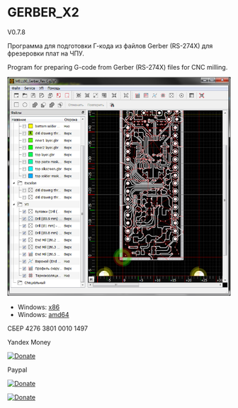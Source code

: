 # GERBER_X2
V0.7.8

Программа для подготовки Г-кода из файлов Gerber (RS-274X) для фрезеровки плат на ЧПУ.

Program for preparing G-code from Gerber (RS-274X) files for CNC milling.

![Window](Window.PNG)

* Windows: [x86](https://github.com/XRay3D/GERBER_X2/releases)
* Windows: [amd64](https://github.com/XRay3D/GERBER_X2/releases)

СБЕР 4276 3801 0010 1497

Yandex Money

[![Donate](https://money.yandex.ru/b/_/COCce_6hzX2LnGoikuwa12EL0EM.svg)](https://money.yandex.ru/quickpay/shop-widget?account=41001660660552&quickpay=shop&payment-type-choice=on&mobile-payment-type-choice=on&writer=seller&targets=%D0%9F%D0%BE%D0%B6%D0%B5%D1%80%D1%82%D0%B2%D0%BE%D0%B2%D0%B0%D0%BD%D0%B8%D0%B5&default-sum=&button-text=03&successURL=) 

Paypal

[![Donate](https://www.paypalobjects.com/en_US/i/btn/btn_donate_LG.gif)](https://www.paypal.com/cgi-bin/webscr?cmd=_s-xclick&hosted_button_id=7RPR86Q958RPY) 

[![Donate](https://www.paypalobjects.com/ru_RU/RU/i/btn/btn_donate_LG.gif)](https://www.paypal.com/cgi-bin/webscr?cmd=_s-xclick&hosted_button_id=GQMPNYHH3PC68)

